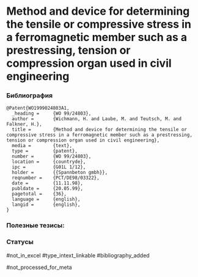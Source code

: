 # Method and device for determining the tensile or compressive stress in a ferromagnetic member such as a prestressing, tension or compression organ used in civil engineering

### Библиография
```
@Patent{WO1999024803A1,
  _heading =     {WO 99/24803},
  author =       {Wichmann, H. and Laube, M. and Teutsch, M. and Falkner, H.},
  title =        {Method and device for determining the tensile or compressive stress in a ferromagnetic member such as a prestressing, tension or compression organ used in civil engineering},
  media =        {text},
  type =         {patent},
  number =       {WO 99/24803},
  location =     {countryde},
  ipc =          {G01L 1/12},
  holder =       {{Spannbeton gmbh}},
  reqnumber =    {PCT/DE98/03322},
  date =         {11.11.98},
  publdate =     {20.05.99},
  pagetotal =    {36},
  language =     {english},
  langid =       {english},
}
```

### Полезные тезисы:

### Статусы
#not_in_excel 
#type_intext_linkable
#bibliography_added

#not_processed_for_meta

